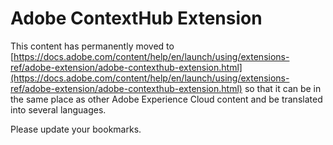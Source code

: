 # Adobe ContextHub Extension

This content has permanently moved to [https://docs.adobe.com/content/help/en/launch/using/extensions-ref/adobe-extension/adobe-contexthub-extension.html](https://docs.adobe.com/content/help/en/launch/using/extensions-ref/adobe-extension/adobe-contexthub-extension.html) so that it can be in the same place as other Adobe Experience Cloud content and be translated into several languages.

Please update your bookmarks.
